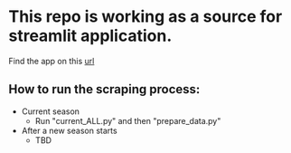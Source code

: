 # This repo is working as a source for streamlit application.

Find the app on this [url](https://share.streamlit.io/hellobyecz/team_statistics/main/Dashboard/bin/app.py)


## How to run the scraping process:
- Current season
  - Run "current_ALL.py" and then "prepare_data.py"
- After a new season starts
  - TBD
